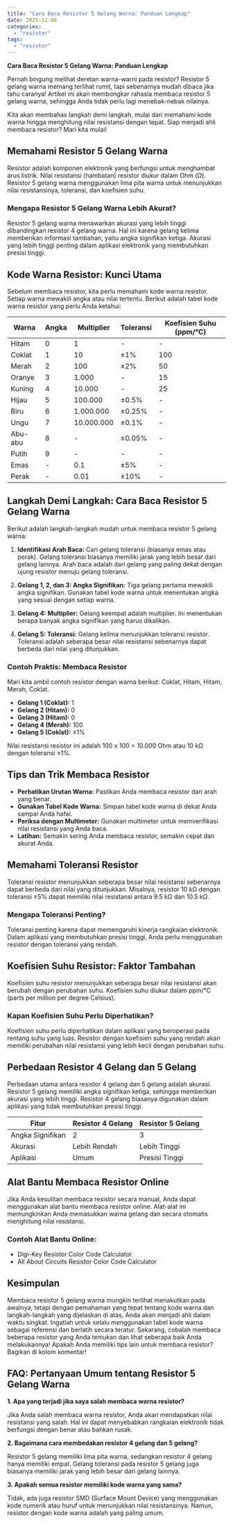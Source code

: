 ```yaml
---
title: "Cara Baca Resistor 5 Gelang Warna: Panduan Lengkap"
date: 2025-12-06
categories: 
  - "resistor"
tags: 
  - "resistor"
---
```


**Cara Baca Resistor 5 Gelang Warna: Panduan Lengkap**

Pernah bingung melihat deretan warna-warni pada resistor? Resistor 5 gelang warna memang terlihat rumit, tapi sebenarnya mudah dibaca jika tahu caranya! Artikel ini akan membongkar rahasia membaca resistor 5 gelang warna, sehingga Anda tidak perlu lagi menebak-nebak nilainya.

Kita akan membahas langkah demi langkah, mulai dari memahami kode warna hingga menghitung nilai resistansi dengan tepat. Siap menjadi ahli membaca resistor? Mari kita mulai!

## Memahami Resistor 5 Gelang Warna

Resistor adalah komponen elektronik yang berfungsi untuk menghambat arus listrik. Nilai resistansi (hambatan) resistor diukur dalam Ohm (Ω). Resistor 5 gelang warna menggunakan lima pita warna untuk menunjukkan nilai resistansinya, toleransi, dan koefisien suhu.

### Mengapa Resistor 5 Gelang Warna Lebih Akurat?

Resistor 5 gelang warna menawarkan akurasi yang lebih tinggi dibandingkan resistor 4 gelang warna. Hal ini karena gelang kelima memberikan informasi tambahan, yaitu angka signifikan ketiga. Akurasi yang lebih tinggi penting dalam aplikasi elektronik yang membutuhkan presisi tinggi.

## Kode Warna Resistor: Kunci Utama

Sebelum membaca resistor, kita perlu memahami kode warna resistor. Setiap warna mewakili angka atau nilai tertentu. Berikut adalah tabel kode warna resistor yang perlu Anda ketahui:

| Warna | Angka | Multiplier | Toleransi | Koefisien Suhu (ppm/°C) |
| --- | --- | --- | --- | --- |
| Hitam | 0 | 1 | \- | \- |
| Coklat | 1 | 10 | ±1% | 100 |
| Merah | 2 | 100 | ±2% | 50 |
| Oranye | 3 | 1.000 | \- | 15 |
| Kuning | 4 | 10.000 | \- | 25 |
| Hijau | 5 | 100.000 | ±0.5% | \- |
| Biru | 6 | 1.000.000 | ±0.25% | \- |
| Ungu | 7 | 10.000.000 | ±0.1% | \- |
| Abu-abu | 8 | \- | ±0.05% | \- |
| Putih | 9 | \- | \- | \- |
| Emas | \- | 0.1 | ±5% | \- |
| Perak | \- | 0.01 | ±10% | \- |

## Langkah Demi Langkah: Cara Baca Resistor 5 Gelang Warna

Berikut adalah langkah-langkah mudah untuk membaca resistor 5 gelang warna:

1. **Identifikasi Arah Baca:** Cari gelang toleransi (biasanya emas atau perak). Gelang toleransi biasanya memiliki jarak yang lebih besar dari gelang lainnya. Arah baca adalah dari gelang yang paling dekat dengan ujung resistor menuju gelang toleransi.
    
2. **Gelang 1, 2, dan 3: Angka Signifikan:** Tiga gelang pertama mewakili angka signifikan. Gunakan tabel kode warna untuk menentukan angka yang sesuai dengan setiap warna.
    
3. **Gelang 4: Multiplier:** Gelang keempat adalah multiplier. Ini menentukan berapa banyak angka signifikan yang harus dikalikan.
    
4. **Gelang 5: Toleransi:** Gelang kelima menunjukkan toleransi resistor. Toleransi adalah seberapa besar nilai resistansi sebenarnya dapat berbeda dari nilai yang ditunjukkan.
    

### Contoh Praktis: Membaca Resistor

Mari kita ambil contoh resistor dengan warna berikut: Coklat, Hitam, Hitam, Merah, Coklat.

- **Gelang 1 (Coklat):** 1
- **Gelang 2 (Hitam):** 0
- **Gelang 3 (Hitam):** 0
- **Gelang 4 (Merah):** 100
- **Gelang 5 (Coklat):** ±1%

Nilai resistansi resistor ini adalah 100 x 100 = 10.000 Ohm atau 10 kΩ dengan toleransi ±1%.

## Tips dan Trik Membaca Resistor

- **Perhatikan Urutan Warna:** Pastikan Anda membaca resistor dari arah yang benar.
- **Gunakan Tabel Kode Warna:** Simpan tabel kode warna di dekat Anda sampai Anda hafal.
- **Periksa dengan Multimeter:** Gunakan multimeter untuk memverifikasi nilai resistansi yang Anda baca.
- **Latihan:** Semakin sering Anda membaca resistor, semakin cepat dan akurat Anda.

## Memahami Toleransi Resistor

Toleransi resistor menunjukkan seberapa besar nilai resistansi sebenarnya dapat berbeda dari nilai yang ditunjukkan. Misalnya, resistor 10 kΩ dengan toleransi ±5% dapat memiliki nilai resistansi antara 9.5 kΩ dan 10.5 kΩ.

### Mengapa Toleransi Penting?

Toleransi penting karena dapat memengaruhi kinerja rangkaian elektronik. Dalam aplikasi yang membutuhkan presisi tinggi, Anda perlu menggunakan resistor dengan toleransi yang rendah.

## Koefisien Suhu Resistor: Faktor Tambahan

Koefisien suhu resistor menunjukkan seberapa besar nilai resistansi akan berubah dengan perubahan suhu. Koefisien suhu diukur dalam ppm/°C (parts per million per degree Celsius).

### Kapan Koefisien Suhu Perlu Diperhatikan?

Koefisien suhu perlu diperhatikan dalam aplikasi yang beroperasi pada rentang suhu yang luas. Resistor dengan koefisien suhu yang rendah akan memiliki perubahan nilai resistansi yang lebih kecil dengan perubahan suhu.

## Perbedaan Resistor 4 Gelang dan 5 Gelang

Perbedaan utama antara resistor 4 gelang dan 5 gelang adalah akurasi. Resistor 5 gelang memiliki angka signifikan ketiga, sehingga memberikan akurasi yang lebih tinggi. Resistor 4 gelang biasanya digunakan dalam aplikasi yang tidak membutuhkan presisi tinggi.

| Fitur | Resistor 4 Gelang | Resistor 5 Gelang |
| --- | --- | --- |
| Angka Signifikan | 2 | 3 |
| Akurasi | Lebih Rendah | Lebih Tinggi |
| Aplikasi | Umum | Presisi Tinggi |

## Alat Bantu Membaca Resistor Online

Jika Anda kesulitan membaca resistor secara manual, Anda dapat menggunakan alat bantu membaca resistor online. Alat-alat ini memungkinkan Anda memasukkan warna gelang dan secara otomatis menghitung nilai resistansi.

### Contoh Alat Bantu Online:

- Digi-Key Resistor Color Code Calculator
- All About Circuits Resistor Color Code Calculator

## Kesimpulan

Membaca resistor 5 gelang warna mungkin terlihat menakutkan pada awalnya, tetapi dengan pemahaman yang tepat tentang kode warna dan langkah-langkah yang dijelaskan di atas, Anda akan menjadi ahli dalam waktu singkat. Ingatlah untuk selalu menggunakan tabel kode warna sebagai referensi dan berlatih secara teratur. Sekarang, cobalah membaca beberapa resistor yang Anda temukan dan lihat seberapa baik Anda melakukannya! Apakah Anda memiliki tips lain untuk membaca resistor? Bagikan di kolom komentar!

## FAQ: Pertanyaan Umum tentang Resistor 5 Gelang Warna

**1\. Apa yang terjadi jika saya salah membaca warna resistor?**

Jika Anda salah membaca warna resistor, Anda akan mendapatkan nilai resistansi yang salah. Hal ini dapat menyebabkan rangkaian elektronik tidak berfungsi dengan benar atau bahkan rusak.

**2\. Bagaimana cara membedakan resistor 4 gelang dan 5 gelang?**

Resistor 5 gelang memiliki lima pita warna, sedangkan resistor 4 gelang hanya memiliki empat. Gelang toleransi pada resistor 5 gelang juga biasanya memiliki jarak yang lebih besar dari gelang lainnya.

**3\. Apakah semua resistor memiliki kode warna yang sama?**

Tidak, ada juga resistor SMD (Surface Mount Device) yang menggunakan kode numerik atau huruf untuk menunjukkan nilai resistansinya. Namun, resistor dengan kode warna adalah yang paling umum.
